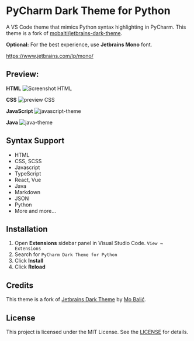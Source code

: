 # PyCharm Dark Theme for Python

A VS Code theme that mimics Python syntax highlighting in PyCharm. This theme is a fork of [mobalti/jetbrains-dark-theme](https://github.com/mobalti/jetbrains-dark-theme).

**Optional:** For the best experience, use **Jetbrains Mono** font.

https://www.jetbrains.com/lp/mono/

## Preview:

**HTML**
![Screenshot HTML](https://user-images.githubusercontent.com/65825731/185721377-2df67475-9ff8-48dd-aeac-da0d3cb9e353.jpg)

**CSS**
![preview CSS](https://user-images.githubusercontent.com/65825731/185721435-e80e1a5b-9535-476c-82ed-4a03109f2d62.jpg)

**JavaScript**
![javascript-theme](https://user-images.githubusercontent.com/65825731/186238315-353f3f02-9f1f-41fa-b4a2-af4ef21a312d.jpg)

**Java**
![java-theme](https://user-images.githubusercontent.com/65825731/186238358-eb6ac1cd-95e8-419b-8f2b-12b9d5b80bd8.jpg)

## Syntax Support

- HTML
- CSS, SCSS
- Javascript
- TypeScript
- React, Vue
- Java
- Markdown
- JSON
- Python
- More and more...

## Installation

1. Open **Extensions** sidebar panel in Visual Studio Code. `View → Extensions`
1. Search for `PyCharm Dark Theme for Python`
1. Click **Install**
1. Click **Reload**

## Credits

This theme is a fork of [Jetbrains Dark Theme](https://github.com/mobalti/jetbrains-dark-theme) by [Mo Balić](https://github.com/mobalti).

## License

This project is licensed under the MIT License. See the [LICENSE](https://github.com/mobalti/jetbrains-dark-theme/blob/main/LICENSE.txt) for details.
